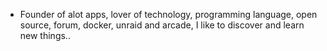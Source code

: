 - Founder of alot apps, lover of technology, programming language, open source, forum, docker, unraid and arcade, I like to discover and learn new things..
  <br>


























































































































































































































































































































































































































































































































































































































































































































































































































































































































































































































































































































































































































































































































































































































































































































































































































































































































































































































































































































































































































































































































































































































































































































































































































































































































































































































































































































































































































































































































































































































































































































































































































































